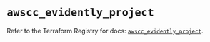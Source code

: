 # `awscc_evidently_project`

Refer to the Terraform Registry for docs: [`awscc_evidently_project`](https://registry.terraform.io/providers/hashicorp/awscc/0.70.0/docs/resources/evidently_project).
